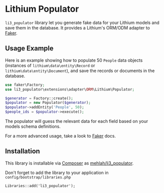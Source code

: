 # Lithium Populator

`li3_populator` library let you generate fake data for your Lithium models and
save them in the database.
It provides a Lithium's ORM/ODM adapter to [Faker](http://github.com/fzaninotto/Faker).

## Usage Example

Here is an example showing how to populate 50 `People` data objects (instances of `lithium\data\entity\Record` or `lithium\data\entity\Document`), and save the
records or documents in the database.

```php
use faker\Factory;
use li3_populator\extensions\adapter\ORM\Lithium\Populator;

$generator = Factory::create();
$populator = new Populator($generator);
$populator->addEntity('People', 50);
$people_ids = $populator->execute();
```

The populator will guess the relevant data for each field based on your models schema definitions.

For a more advanced usage, take a look to [Faker](http://github.com/fzaninotto/Faker) docs.

## Installation

This library is installable via [Composer](https://getcomposer.org/) as [mehlah/li3_populator](https://packagist.org/packages/mehlah/li3_populator).

Don't forget to add the library to your application in `config/bootstrap/libraries.php`

    Libraries::add('li3_populator');

